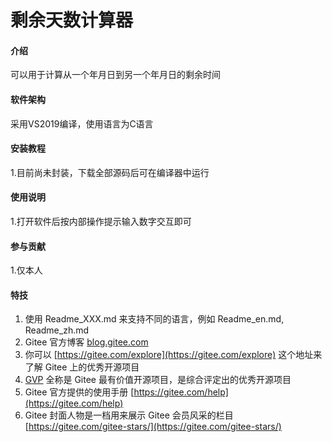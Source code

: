# 剩余天数计算器

#### 介绍
可以用于计算从一个年月日到另一个年月日的剩余时间

#### 软件架构
采用VS2019编译，使用语言为C语言


#### 安装教程

1.目前尚未封装，下载全部源码后可在编译器中运行

#### 使用说明

1.打开软件后按内部操作提示输入数字交互即可

#### 参与贡献

1.仅本人


#### 特技

1.  使用 Readme\_XXX.md 来支持不同的语言，例如 Readme\_en.md, Readme\_zh.md
2.  Gitee 官方博客 [blog.gitee.com](https://blog.gitee.com)
3.  你可以 [https://gitee.com/explore](https://gitee.com/explore) 这个地址来了解 Gitee 上的优秀开源项目
4.  [GVP](https://gitee.com/gvp) 全称是 Gitee 最有价值开源项目，是综合评定出的优秀开源项目
5.  Gitee 官方提供的使用手册 [https://gitee.com/help](https://gitee.com/help)
6.  Gitee 封面人物是一档用来展示 Gitee 会员风采的栏目 [https://gitee.com/gitee-stars/](https://gitee.com/gitee-stars/)
